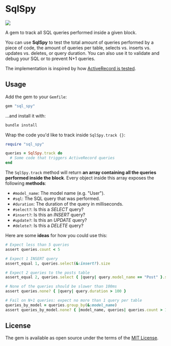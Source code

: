 # SqlSpy

<a href="https://travis-ci.com/github/lipanski/sql-spy"><img src="https://api.travis-ci.com/lipanski/sql-spy.svg?branch=master"></a>

A gem to track all SQL queries performed inside a given block.

You can use **SqlSpy** to test the total amount of queries performed by a piece of code, the amount of queries per table, selects vs. inserts vs. updates vs. deletes, or query duration. You can also use it to validate and debug your SQL or to prevent N+1 queries.

The implementation is inspired by how [ActiveRecord is tested](https://github.com/rails/rails/blob/6-0-stable/activerecord/test/cases/test_case.rb).

## Usage

Add the gem to your `Gemfile`:

```ruby
gem "sql_spy"
```

...and install it with:

```sh
bundle install
```

Wrap the code you'd like to track inside `SqlSpy.track {}`:

```ruby
require "sql_spy"

queries = SqlSpy.track do
  # Some code that triggers ActiveRecord queries
end
```

The `SqlSpy.track` method will return **an array containing all the queries performed inside the block**. Every object inside this array exposes the following **methods**:

- `#model_name`: The model name (e.g. "User").
- `#sql`: The SQL query that was performed.
- `#duration`: The duration of the query in milliseconds.
- `#select?`: Is this a *SELECT* query?
- `#insert?`: Is this an *INSERT* query?
- `#update?`: Is this an *UPDATE* query?
- `#delete?`: Is this a *DELETE* query?

Here are some **ideas** for how you could use this:

```ruby
# Expect less than 5 queries
assert queries.count < 5

# Expect 1 INSERT query
assert_equal 1, queries.select(&:insert?).size

# Expect 2 queries to the posts table
assert_equal 2, queries.select { |query| query.model_name == "Post" }.size

# None of the queries should be slower than 100ms
assert queries.none? { |query| query.duration > 100 }

# Fail on N+1 queries: expect no more than 1 query per table
queries_by_model = queries.group_by(&:model_name)
assert queries_by_model.none? { |model_name, queries| queries.count > 1 }
```

## License

The gem is available as open source under the terms of the [MIT License](https://opensource.org/licenses/MIT).
